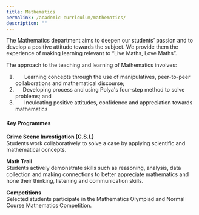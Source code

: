 ```yaml
---
title: Mathematics
permalink: /academic-curriculum/mathematics/
description: ""
---
```


The Mathematics department aims to deepen our students’ passion and to develop a positive attitude towards the subject. We provide them the experience of making learning relevant to “Live Maths, Love Maths”.          

The approach to the teaching and learning of Mathematics involves:  
1.       Learning concepts through the use of manipulatives, peer-to-peer collaborations and mathematical discourse;
2.      Developing process and using Polya's four-step method to solve problems; and  
3.       Inculcating positive attitudes, confidence and appreciation towards mathematics               

####   Key Programmes  
  
**Crime Scene Investigation (C.S.I.)**  
Students work collaboratively to solve a case by applying scientific and mathematical concepts.  

**Math Trail**  
Students actively demonstrate skills such as reasoning, analysis, data collection and making connections to better appreciate mathematics and hone their thinking, listening and communication skills.  

**Competitions**  
Selected students participate in the Mathematics Olympiad and Normal Course Mathematics Competition.